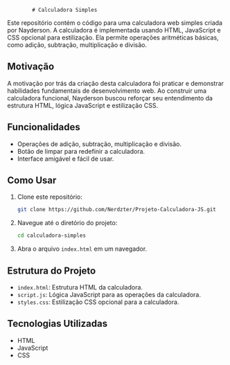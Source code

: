 ﻿            # Calculadora Simples

Este repositório contém o código para uma calculadora web simples criada por Nayderson. A calculadora é implementada usando HTML, JavaScript e CSS opcional para estilização. Ela permite operações aritméticas básicas, como adição, subtração, multiplicação e divisão.

## Motivação

A motivação por trás da criação desta calculadora foi praticar e demonstrar habilidades fundamentais de desenvolvimento web. Ao construir uma calculadora funcional, Nayderson buscou reforçar seu entendimento da estrutura HTML, lógica JavaScript e estilização CSS.

## Funcionalidades

- Operações de adição, subtração, multiplicação e divisão.
- Botão de limpar para redefinir a calculadora.
- Interface amigável e fácil de usar.

## Como Usar

1. Clone este repositório:
    ```bash
    git clone https://github.com/Nerdzter/Projeto-Calculadora-JS.git
    ```

2. Navegue até o diretório do projeto:
    ```bash
    cd calculadora-simples
    ```

3. Abra o arquivo `index.html` em um navegador.

## Estrutura do Projeto

- `index.html`: Estrutura HTML da calculadora.
- `script.js`: Lógica JavaScript para as operações da calculadora.
- `styles.css`: Estilização CSS opcional para a calculadora.

## Tecnologias Utilizadas

- HTML
- JavaScript
- CSS

